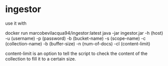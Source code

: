 # ingestor

use it with

docker run marcobevilacqua94/ingestor:latest java -jar ingestor.jar -h (host) -u (username) -p (password) -b (bucket-name) -s (scope-name) -c (collection-name) -b (buffer-size) -n (num-of-docs) -cl (content-limit)

content-limit is an option to tell the script to check the content of the collection to fill it to a certain size.
